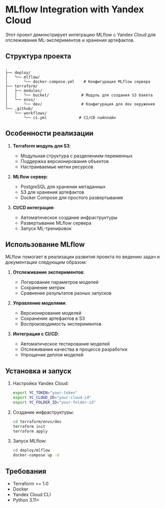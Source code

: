 # MLflow Integration with Yandex Cloud

Этот проект демонстрирует интеграцию MLflow с Yandex Cloud для отслеживания ML-экспериментов и хранения артефактов.

## Структура проекта

```
.
├── deploy/
│   └── mlflow/
│       └── docker-compose.yml    # Конфигурация MLflow сервера
├── terraform/
│   ├── modules/
│   │   └── bucket/              # Модуль для создания S3 бакета
│   └── envs/
│       └── dev/                 # Конфигурация для dev окружения
└── .github/
    └── workflows/
        └── ci.yml              # CI/CD пайплайн
```

## Особенности реализации

1. **Terraform модуль для S3**:
   - Модульная структура с разделением переменных
   - Поддержка версионирования объектов
   - Настраиваемые метки ресурсов

2. **MLflow сервер**:
   - PostgreSQL для хранения метаданных
   - S3 для хранения артефактов
   - Docker Compose для простого развертывания

3. **CI/CD интеграция**:
   - Автоматическое создание инфраструктуры
   - Развертывание MLflow сервера
   - Запуск ML-тренировок

## Использование MLflow

MLflow помогает в реализации развития проекта по ведению задач и документации следующим образом:

1. **Отслеживание экспериментов**:
   - Логирование параметров моделей
   - Сохранение метрик
   - Сравнение результатов разных запусков

2. **Управление моделями**:
   - Версионирование моделей
   - Сохранение артефактов в S3
   - Воспроизводимость экспериментов

3. **Интеграция с CI/CD**:
   - Автоматическое тестирование моделей
   - Отслеживание качества в процессе разработки
   - Упрощение деплоя моделей

## Установка и запуск

1. Настройка Yandex Cloud:
   ```bash
   export YC_TOKEN="your-token"
   export YC_CLOUD_ID="your-cloud-id"
   export YC_FOLDER_ID="your-folder-id"
   ```

2. Создание инфраструктуры:
   ```bash
   cd terraform/envs/dev
   terraform init
   terraform apply
   ```

3. Запуск MLflow:
   ```bash
   cd deploy/mlflow
   docker-compose up -d
   ```

## Требования

- Terraform >= 1.0
- Docker
- Yandex Cloud CLI
- Python 3.11+

